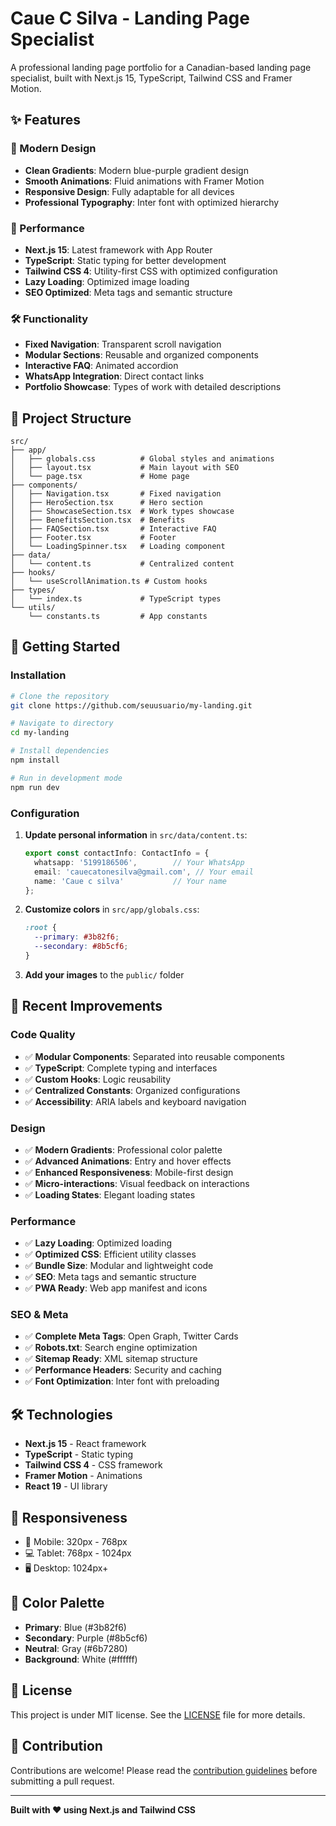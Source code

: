 # Caue C Silva - Landing Page Specialist

A professional landing page portfolio for a Canadian-based landing page specialist, built with Next.js 15, TypeScript, Tailwind CSS and Framer Motion.

## ✨ Features

### 🎨 Modern Design
- **Clean Gradients**: Modern blue-purple gradient design
- **Smooth Animations**: Fluid animations with Framer Motion
- **Responsive Design**: Fully adaptable for all devices
- **Professional Typography**: Inter font with optimized hierarchy

### 🚀 Performance
- **Next.js 15**: Latest framework with App Router
- **TypeScript**: Static typing for better development
- **Tailwind CSS 4**: Utility-first CSS with optimized configuration
- **Lazy Loading**: Optimized image loading
- **SEO Optimized**: Meta tags and semantic structure

### 🛠️ Functionality
- **Fixed Navigation**: Transparent scroll navigation
- **Modular Sections**: Reusable and organized components
- **Interactive FAQ**: Animated accordion
- **WhatsApp Integration**: Direct contact links
- **Portfolio Showcase**: Types of work with detailed descriptions

## 📁 Project Structure

```
src/
├── app/
│   ├── globals.css          # Global styles and animations
│   ├── layout.tsx           # Main layout with SEO
│   └── page.tsx             # Home page
├── components/
│   ├── Navigation.tsx       # Fixed navigation
│   ├── HeroSection.tsx      # Hero section
│   ├── ShowcaseSection.tsx  # Work types showcase
│   ├── BenefitsSection.tsx  # Benefits
│   ├── FAQSection.tsx       # Interactive FAQ
│   ├── Footer.tsx           # Footer
│   └── LoadingSpinner.tsx   # Loading component
├── data/
│   └── content.ts           # Centralized content
├── hooks/
│   └── useScrollAnimation.ts # Custom hooks
├── types/
│   └── index.ts             # TypeScript types
└── utils/
    └── constants.ts         # App constants
```

## 🚀 Getting Started

### Installation

```bash
# Clone the repository
git clone https://github.com/seuusuario/my-landing.git

# Navigate to directory
cd my-landing

# Install dependencies
npm install

# Run in development mode
npm run dev
```

### Configuration

1. **Update personal information** in `src/data/content.ts`:
   ```typescript
   export const contactInfo: ContactInfo = {
     whatsapp: '5199186506',        // Your WhatsApp
     email: 'cauecatonesilva@gmail.com', // Your email
     name: 'Caue c silva'           // Your name
   };
   ```

2. **Customize colors** in `src/app/globals.css`:
   ```css
   :root {
     --primary: #3b82f6;
     --secondary: #8b5cf6;
   }
   ```

3. **Add your images** to the `public/` folder

## 🎯 Recent Improvements

### Code Quality
- ✅ **Modular Components**: Separated into reusable components
- ✅ **TypeScript**: Complete typing and interfaces
- ✅ **Custom Hooks**: Logic reusability
- ✅ **Centralized Constants**: Organized configurations
- ✅ **Accessibility**: ARIA labels and keyboard navigation

### Design
- ✅ **Modern Gradients**: Professional color palette
- ✅ **Advanced Animations**: Entry and hover effects
- ✅ **Enhanced Responsiveness**: Mobile-first design
- ✅ **Micro-interactions**: Visual feedback on interactions
- ✅ **Loading States**: Elegant loading states

### Performance
- ✅ **Lazy Loading**: Optimized loading
- ✅ **Optimized CSS**: Efficient utility classes
- ✅ **Bundle Size**: Modular and lightweight code
- ✅ **SEO**: Meta tags and semantic structure
- ✅ **PWA Ready**: Web app manifest and icons

### SEO & Meta
- ✅ **Complete Meta Tags**: Open Graph, Twitter Cards
- ✅ **Robots.txt**: Search engine optimization
- ✅ **Sitemap Ready**: XML sitemap structure
- ✅ **Performance Headers**: Security and caching
- ✅ **Font Optimization**: Inter font with preloading

## 🛠️ Technologies

- **Next.js 15** - React framework
- **TypeScript** - Static typing
- **Tailwind CSS 4** - CSS framework
- **Framer Motion** - Animations
- **React 19** - UI library

## 📱 Responsiveness

- 📱 Mobile: 320px - 768px
- 💻 Tablet: 768px - 1024px
- 🖥️ Desktop: 1024px+

## 🎨 Color Palette

- **Primary**: Blue (#3b82f6)
- **Secondary**: Purple (#8b5cf6)
- **Neutral**: Gray (#6b7280)
- **Background**: White (#ffffff)

## 📄 License

This project is under MIT license. See the [LICENSE](LICENSE) file for more details.

## 🤝 Contribution

Contributions are welcome! Please read the [contribution guidelines](CONTRIBUTING.md) before submitting a pull request.

---

**Built with ❤️ using Next.js and Tailwind CSS**
